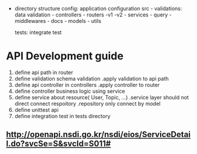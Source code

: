 - directory structure
  config: application configuration
  src - validations: data validation - controllers - routers
  -v1
  -v2 - services - query - middlewares - docs - models - utils

  tests: integrate test

# API Development guide

1. define api path in router
2. define validation schema validation
   .apply validation to api path
3. define api controller in controllers
   .apply controller to router
4. define controller business logic using service
5. define service about resource( User, Topic, ...)
   .service layer should not direct connect respoitory
   .repository only connect by model
6. define unittest api
7. define integration test in tests directory

## http://openapi.nsdi.go.kr/nsdi/eios/ServiceDetail.do?svcSe=S&svcId=S011#
